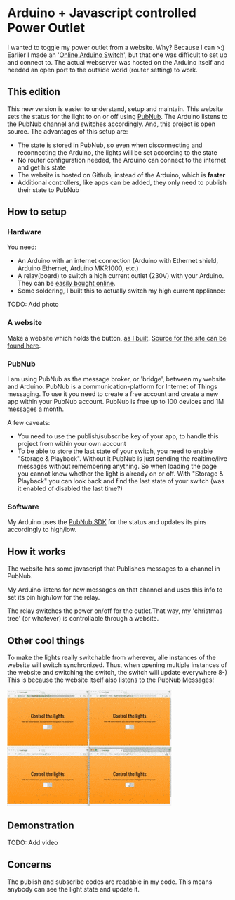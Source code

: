 # Arduino + Javascript controlled Power Outlet
I wanted to toggle my power outlet from a website. Why? Because I can >:) Earlier I made an '[Online Arduino Switch](https://www.youtube.com/watch?v=r7y0IpGhk_w)', but that one was difficult to set up and connect to. The actual webserver was hosted on the Arduino itself and needed an open port to the outside world (router setting) to work.

## This edition
This new version is easier to understand, setup and maintain. This website sets the status for the light to on or off using <a href="http://pubnub.com">PubNub</a>. The Arduino listens to the PubNub channel and switches accordingly. And, this project is open source. The advantages of this setup are:

* The state is stored in PubNub, so even when disconnecting and reconnecting the Arduino, the lights will be set according to the state
* No router configuration needed, the Arduino can connect to the internet and get his state
* The website is hosted on Github, instead of the Arduino, which is **faster**
* Additional controllers, like apps can be added, they only need to publish their state to PubNub

## How to setup
### Hardware
You need:

* An Arduino with an internet connection (Arduino with Ethernet shield, Arduino Ethernet, Arduino MKR1000, etc.)
* A relay(board) to switch a high current outlet (230V) with your Arduino. They can be [easily bought online](http://www.dx.com/s/arduino+relay).
* Some soldering, I built this to actually switch my high current appliance:

TODO: Add photo

### A website
Make a website which holds the button, [as I built](https://rogiervandenberg.github.io/arduino-javascript-power-outlet/). [Source for the site can be found here](https://github.com/rogiervandenberg/arduino-javascript-power-outlet/tree/gh-pages).

### PubNub
I am using PubNub as the message broker, or 'bridge', between my website and Arduino. PubNub is a communication-platform for Internet of Things messaging. To use it you need to create a free account and create a new app within your PubNub account. PubNub is free up to 100 devices and 1M messages a month.

A few caveats:

* You need to use the publish/subscribe key of your app, to handle this project from within your own account
* To be able to store the last state of your switch, you need to enable "Storage & Playback". Without it PubNub is just sending the realtime/live messages without remembering anything. So when loading the page you cannot know whether the light is already on or off. With "Storage & Playback" you can look back and find the last state of your switch (was it enabled of disabled the last time?)

### Software
My Arduino uses the [PubNub SDK](https://www.pubnub.com/docs/arduino/pubnub-arduino-sdk) for the status and updates its pins accordingly to high/low.

## How it works
The website has some javascript that Publishes messages to a channel in PubNub.

My Arduino listens for new messages on that channel and uses this info to set its pin high/low for the relay.

The relay switches the power on/off for the outlet.That way, my 'christmas tree' (or whatever) is controllable through a website.

## Other cool things
To make the lights really switchable from wherever, alle instances of the website will switch synchronized. Thus, when opening multiple instances of the website and switching the switch, the switch will update everywhere 8-) This is because the website itself also listens to the PubNub Messages!

![example of synchronization](https://github.com/rogiervandenberg/arduino-javascript-power-outlet/blob/master/synchronized.gif)

## Demonstration

TODO: Add video

## Concerns
The publish and subscribe codes are readable in my code. This means anybody can see the light state and update it.

